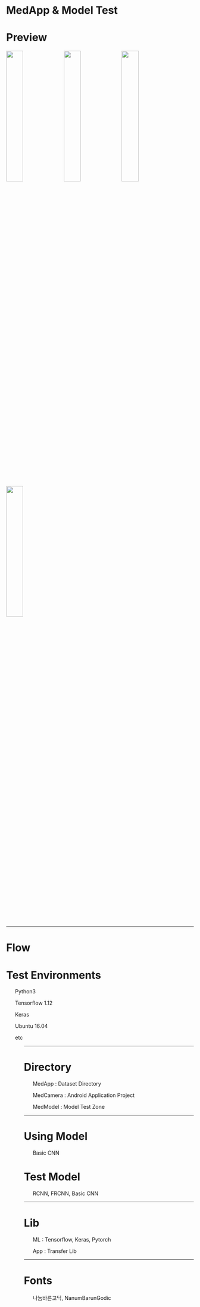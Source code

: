 # MedApp & Model Test
<H1> Preview </H1>
<img src = "https://user-images.githubusercontent.com/43870121/100975258-125bee00-3581-11eb-876b-a9405c0f18c9.png" width = "30%" height = "30%">
<img src = "https://user-images.githubusercontent.com/43870121/100975264-138d1b00-3581-11eb-97d3-83856b102d1f.png" width = "30%" height = "30%">
<img src = "https://user-images.githubusercontent.com/43870121/100975270-1556de80-3581-11eb-9b8e-d663b894f1fe.jpg" width = "30%" height = "30%">
<img src = "https://user-images.githubusercontent.com/43870121/100976165-7cc15e00-3582-11eb-8c64-df26c7bcf63f.png" width = "30%" height = "30%">
<hr>

<H1>Flow</H1>


<H1>Test Environments</H1>
<ol> Python3 </ol>
<ol> Tensorflow 1.12 </ol>
<ol> Keras </ol>
<ol> Ubuntu 16.04 </ol>
<ol> etc <ol>
<hr>

<H1>Directory</H1>
<ol> MedApp : Dataset Directory</ol>
<ol> MedCamera : Android Application Project</ol>
<ol> MedModel : Model Test Zone</ol>

<hr>

<H1> Using Model </H1>
<ol> Basic CNN </ol>

<H1> Test Model </H1>
<ol> RCNN, FRCNN, Basic CNN </ol>

<hr>

<H1> Lib </H1>
<ol> ML  : Tensorflow, Keras, Pytorch </ol>
<ol> App : Transfer Lib </ol>

<hr>

<H1> Fonts </H1>
<ol> 나눔바른고딕, NanumBarunGodic <ol>
